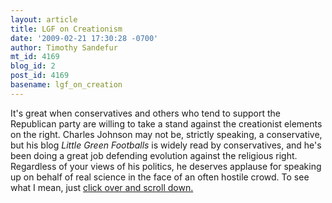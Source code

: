 ```yaml
---
layout: article
title: LGF on Creationism
date: '2009-02-21 17:30:28 -0700'
author: Timothy Sandefur
mt_id: 4169
blog_id: 2
post_id: 4169
basename: lgf_on_creation
---
```

It's great when conservatives and others who tend to support the Republican party are willing to take a stand against the creationist elements on the right. Charles Johnson may not be, strictly speaking, a conservative, but his blog _Little Green Footballs_ is widely read by conservatives, and he's been doing a great job defending evolution against the religious right. Regardless of your views of his politics, he deserves applause for speaking up on behalf of real science in the face of an often hostile crowd. To see what I mean, just [click over and scroll down.](http://www.littlegreenfootballs.com)
